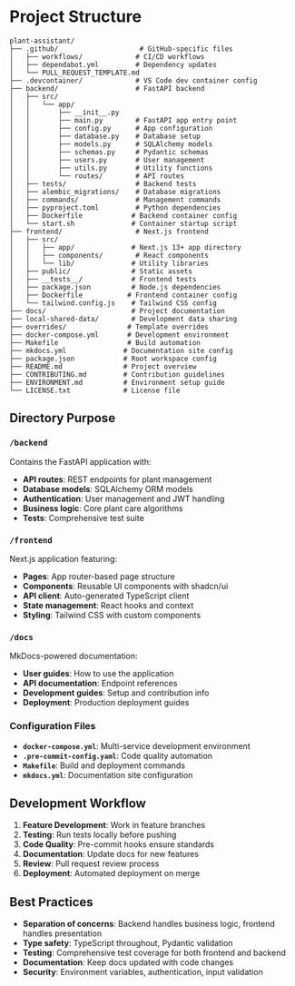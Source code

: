 # Project Structure

```
plant-assistant/
├── .github/                    # GitHub-specific files
│   ├── workflows/             # CI/CD workflows
│   ├── dependabot.yml         # Dependency updates
│   └── PULL_REQUEST_TEMPLATE.md
├── .devcontainer/             # VS Code dev container config
├── backend/                   # FastAPI backend
│   ├── src/
│   │   └── app/
│   │       ├── __init__.py
│   │       ├── main.py        # FastAPI app entry point
│   │       ├── config.py      # App configuration
│   │       ├── database.py    # Database setup
│   │       ├── models.py      # SQLAlchemy models
│   │       ├── schemas.py     # Pydantic schemas
│   │       ├── users.py       # User management
│   │       ├── utils.py       # Utility functions
│   │       └── routes/        # API routes
│   ├── tests/                 # Backend tests
│   ├── alembic_migrations/    # Database migrations
│   ├── commands/              # Management commands
│   ├── pyproject.toml         # Python dependencies
│   ├── Dockerfile            # Backend container config
│   └── start.sh              # Container startup script
├── frontend/                  # Next.js frontend
│   ├── src/
│   │   ├── app/              # Next.js 13+ app directory
│   │   ├── components/        # React components
│   │   └── lib/              # Utility libraries
│   ├── public/               # Static assets
│   ├── __tests__/            # Frontend tests
│   ├── package.json          # Node.js dependencies
│   ├── Dockerfile           # Frontend container config
│   └── tailwind.config.js    # Tailwind CSS config
├── docs/                     # Project documentation
├── local-shared-data/        # Development data sharing
├── overrides/               # Template overrides
├── docker-compose.yml       # Development environment
├── Makefile                 # Build automation
├── mkdocs.yml              # Documentation site config
├── package.json            # Root workspace config
├── README.md               # Project overview
├── CONTRIBUTING.md         # Contribution guidelines
├── ENVIRONMENT.md          # Environment setup guide
└── LICENSE.txt             # License file
```

## Directory Purpose

### `/backend`
Contains the FastAPI application with:
- **API routes**: REST endpoints for plant management
- **Database models**: SQLAlchemy ORM models
- **Authentication**: User management and JWT handling
- **Business logic**: Core plant care algorithms
- **Tests**: Comprehensive test suite

### `/frontend`
Next.js application featuring:
- **Pages**: App router-based page structure
- **Components**: Reusable UI components with shadcn/ui
- **API client**: Auto-generated TypeScript client
- **State management**: React hooks and context
- **Styling**: Tailwind CSS with custom components

### `/docs`
MkDocs-powered documentation:
- **User guides**: How to use the application
- **API documentation**: Endpoint references
- **Development guides**: Setup and contribution info
- **Deployment**: Production deployment guides

### Configuration Files

- **`docker-compose.yml`**: Multi-service development environment
- **`.pre-commit-config.yaml`**: Code quality automation
- **`Makefile`**: Build and deployment commands
- **`mkdocs.yml`**: Documentation site configuration

## Development Workflow

1. **Feature Development**: Work in feature branches
2. **Testing**: Run tests locally before pushing
3. **Code Quality**: Pre-commit hooks ensure standards
4. **Documentation**: Update docs for new features
5. **Review**: Pull request review process
6. **Deployment**: Automated deployment on merge

## Best Practices

- **Separation of concerns**: Backend handles business logic, frontend handles presentation
- **Type safety**: TypeScript throughout, Pydantic validation
- **Testing**: Comprehensive test coverage for both frontend and backend
- **Documentation**: Keep docs updated with code changes
- **Security**: Environment variables, authentication, input validation

